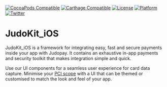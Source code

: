 [![CocoaPods Compatible](https://img.shields.io/cocoapods/v/JudoKit-iOS.svg)](https://img.shields.io/cocoapods/v/JudoKit-iOS.svg)
[![Carthage Compatible](https://img.shields.io/badge/Carthage-compatible-4BC51D.svg)](https://github.com/Carthage/Carthage)
[![License](https://img.shields.io/cocoapods/l/JudoKit-iOS.svg)](http://http://cocoadocs.org/docsets/JudoKit-iOS)
[![Platform](https://img.shields.io/cocoapods/p/JudoKit-iOS.svg)](http://http://cocoadocs.org/docsets/JudoKit-iOS)
[![Twitter](https://img.shields.io/badge/twitter-@JudoPayments-orange.svg)](http://twitter.com/JudoPayments)

# JudoKit_iOS

JudoKit_iOS is a framework for integrating easy, fast and secure payments inside your app with Judopay. It contains an exhaustive in-app payments and security toolkit that makes integration simple and quick.

Use our UI components for a seamless user experience for card data capture. Minimise your [PCI scope](https://www.pcisecuritystandards.org/pci_security/completing_self_assessment) with a UI that can be themed or customised to match the look and feel of your app.
